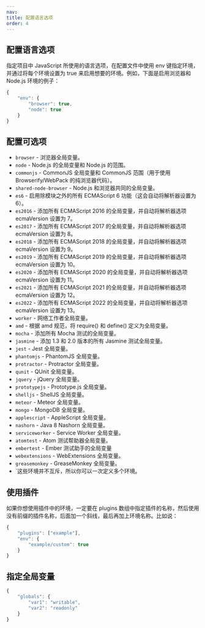 ```yaml
---
nav:
title: 配置语言选项
order: 4
---
```


## 配置语言选项

指定项目中 JavaScript 所使用的语言选项，在配置文件中使用 env 键指定环境，并通过将每个环境设置为 true 来启用想要的环境。例如，下面是启用浏览器和 Node.js 环境的例子：

```javascript
{
    "env": {
        "browser": true,
        "node": true
    }
}
```

## 配置可选项

- `browser` - 浏览器全局变量。
- `node` - Node.js 的全局变量和 Node.js 的范围。
- `commonjs` - CommonJS 全局变量和 CommonJS 范围（用于使用 Browserify/WebPack 的纯浏览器代码）。
- `shared-node-browser` - Node.js 和浏览器共同的全局变量。
- `es6` - 启用除模块之外的所有 ECMAScript 6 功能（这会自动将解析器设置为 6）。
- `es2016` - 添加所有 ECMAScript 2016 的全局变量，并自动将解析器选项 ecmaVersion 设置为 7。
- `es2017` - 添加所有 ECMAScript 2017 的全局变量，并自动将解析器选项 ecmaVersion 设置为 8。
- `es2018` - 添加所有 ECMAScript 2018 的全局变量，并自动将解析器选项 ecmaVersion 设置为 9。
- `es2019` - 添加所有 ECMAScript 2019 的全局变量，并自动将解析器选项 ecmaVersion 设置为 10。
- `es2020` - 添加所有 ECMAScript 2020 的全局变量，并自动将解析器选项 ecmaVersion 设置为 11。
- `es2021` - 添加所有 ECMAScript 2021 的全局变量，并自动将解析器选项 ecmaVersion 设置为 12。
- `es2022` - 添加所有 ECMAScript 2022 的全局变量，并自动将解析器选项 ecmaVersion 设置为 13。
- `worker` - 网络工作者全局变量。
- `amd` - 根据 amd 规范，将 require() 和 define() 定义为全局变量。
- `mocha` - 添加所有 Mocha 测试的全局变量。
- `jasmine` - 添加 1.3 和 2.0 版本的所有 Jasmine 测试全局变量。
- `jest` - Jest 全局变量。
- `phantomjs` - PhantomJS 全局变量。
- `protractor` - Protractor 全局变量。
- `qunit` - QUnit 全局变量。
- `jquery` - jQuery 全局变量。
- `prototypejs` - Prototype.js 全局变量。
- `shelljs` - ShellJS 全局变量。
- `meteor` - Meteor 全局变量。
- `mongo` - MongoDB 全局变量。
- `applescript` - AppleScript 全局变量。
- `nashorn` - Java 8 Nashorn 全局变量。
- `serviceworker` - Service Worker 全局变量。
- `atomtest` - Atom 测试帮助器全局变量。
- `embertest` - Ember 测试助手的全局变量
- `webextensions` - WebExtensions 全局变量。
- `greasemonkey` - GreaseMonkey 全局变量。
- `这些环境并不互斥，所以你可以一次定义多个环境。

## 使用插件

如果你想使用插件中的环境，一定要在 plugins 数组中指定插件的名称，然后使用没有前缀的插件名称，后面加一个斜线，最后再加上环境名称。比如说：

```javascript
{
    "plugins": ["example"],
    "env": {
        "example/custom": true
    }
}
```

## 指定全局变量

```javascript
{
    "globals": {
        "var1": "writable",
        "var2": "readonly"
    }
}
```